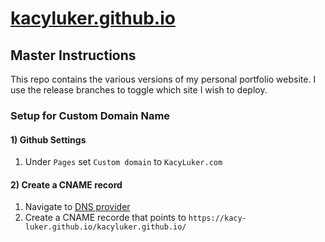 # [kacyluker.github.io](https://www.kacyluker.com/)
## Master Instructions
This repo contains the various versions of my personal portfolio website. I use the release branches to toggle which site I wish to deploy.

### Setup for Custom Domain Name
#### 1) Github Settings
1. Under `Pages` set `Custom domain` to `KacyLuker.com`

#### 2) Create a CNAME record
1. Navigate to [DNS provider](https://www.dynu.com)
2. Create a CNAME recorde that points to `https://kacy-luker.github.io/kacyluker.github.io/`
